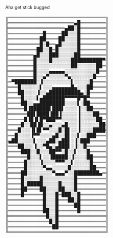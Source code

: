 Aha get stick bugged






╔═══════════════════════════════╗
╠═════════════════════▄█════════╣
╠══════════════════▄██░█════════╣
╠═══════════█═════██░░░█════════╣
╠══════════██════██░░░░█════════╣
╠══════════█░█══▄█░░░░░█════════╣
╠═════════██░░█═█░░░░░░█════════╣
╠════════▄█░░░███░░░░░██════════╣
╠════════█░░░░█░░░░░░██████████▀╣
╠════════█░░░░░░░░░░░██░░░░░░██═╣
╠════════█░░░░▄▄▄▄▄░░░░░░░░░░█══╣
╠════════█░░▄▀░░░░░▀▄░░░░░░░█═══╣
╠═▀███████░▐░░░░░░░░░▌░░░░░█════╣
╠═══█░░░░░░▌░░░▄▄▄▄▄▄█▄░░░██════╣
╠═══██░░░░▐░░▄██████████▄░█═════╣
╠════█░░░░▌▄███████▀▀▀▀█▀█▀═════╣
╠════██░░▄▄████████░░░░▌░██═════╣
╠═════█▐██████▌███▌░░░░▐░░██════╣
╠══════██▌████▐██▐░░░░░▐░░░░██══╣
╠═════█▐█▐▌█▀███▀▀░░░░░▐░░░░░██═╣
╠════█░░██▐█░░▄░░░▄█░░░▐░░░░░░██╣
╠═══█░░░▐▌█▌▀▀░░░█░█▌░░▐░░░░████╣
╠══█░░░░▐▀▀░░░░▄█░░█▌░░▌░░███═══╣
╠▄██░░░░░▌░░░▄██░▄██▌░▐░███═════╣
╠═══██░░░▐░░▀█▄░▄███▌░▐░░█══════╣
╠════███░░█░░░██▀▀░█░░▌░░░█═════╣
╠══════█░░░▌░░▐█████░▐░░░░██════╣
╠═════█░░░░▐░░░░▀▀▀░░▌░░░░░█════╣
╠═════█░░░░░▀▄▄░░░░░█░░░░░░██═══╣
╠════██░░░░░░░░▀▄▄▄▀░░████████▄═╣
╠════█░░░░░█░░░░░░░░░░█═════════╣
╠════█░█████░░░░░█░░░░█═════════╣
╠════██════██░░░░██░░░█═════════╣
╠════█══════█░░░█═███░░█════════╣
╠═══════════█░░░█═══██░█════════╣
╠═══════════█░░░█═════██════════╣
╠═══════════██░░█══════█════════╣
╠════════════█░░█═══════════════╣
╠═════════════█░█═══════════════╣
╠══════════════██═══════════════╣
╚═══════════════════════════════╝
